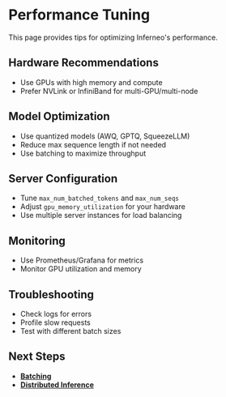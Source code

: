 # Performance Tuning

This page provides tips for optimizing Inferneo's performance.

## Hardware Recommendations
- Use GPUs with high memory and compute
- Prefer NVLink or InfiniBand for multi-GPU/multi-node

## Model Optimization
- Use quantized models (AWQ, GPTQ, SqueezeLLM)
- Reduce max sequence length if not needed
- Use batching to maximize throughput

## Server Configuration
- Tune `max_num_batched_tokens` and `max_num_seqs`
- Adjust `gpu_memory_utilization` for your hardware
- Use multiple server instances for load balancing

## Monitoring
- Use Prometheus/Grafana for metrics
- Monitor GPU utilization and memory

## Troubleshooting
- Check logs for errors
- Profile slow requests
- Test with different batch sizes

## Next Steps
- **[Batching](../user-guide/batching.md)**
- **[Distributed Inference](../user-guide/distributed-inference.md)** 